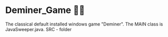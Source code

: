 # Deminer_Game 🧑‍💻
The classical default installed windows game "Deminer".
The MAIN class is JavaSweeper.java.  SRC - folder

